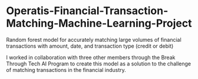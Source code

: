 # Operatis-Financial-Transaction-Matching-Machine-Learning-Project
Random forest model for accurately matching large volumes of financial transactions with amount, date, and transaction type (credit or debit)

I worked in collaboration with three other members through the Break Through Tech AI Program to create this model as a solution to the challenge of matching transactions in the financial industry.
